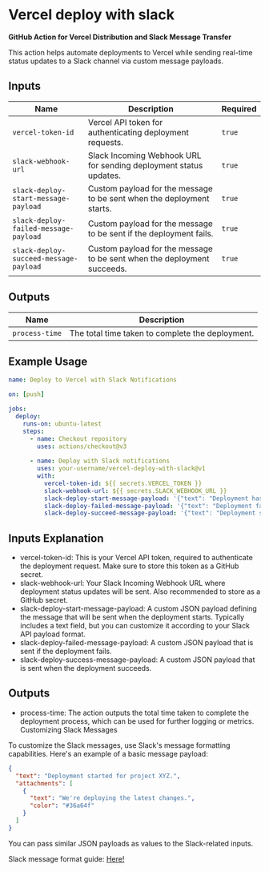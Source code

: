 # Vercel deploy with slack

**GitHub Action for Vercel Distribution and Slack Message Transfer**

This action helps automate deployments to Vercel while sending real-time status updates to a Slack channel via custom message payloads.

## Inputs

| Name                               | Description                                                                | Required |
|------------------------------------ |----------------------------------------------------------------------------|----------|
| `vercel-token-id`                  | Vercel API token for authenticating deployment requests.                   | `true`   |
| `slack-webhook-url`                | Slack Incoming Webhook URL for sending deployment status updates.           | `true`   |
| `slack-deploy-start-message-payload`| Custom payload for the message to be sent when the deployment starts.       | `true`   |
| `slack-deploy-failed-message-payload`| Custom payload for the message to be sent if the deployment fails.         | `true`   |
| `slack-deploy-succeed-message-payload`| Custom payload for the message to be sent when the deployment succeeds.    | `true`   |

## Outputs

| Name             | Description                                     |
|------------------|-------------------------------------------------|
| `process-time`   | The total time taken to complete the deployment.|

## Example Usage

```yaml
name: Deploy to Vercel with Slack Notifications

on: [push]

jobs:
  deploy:
    runs-on: ubuntu-latest
    steps:
      - name: Checkout repository
        uses: actions/checkout@v3
      
      - name: Deploy with Slack notifications
        uses: your-username/vercel-deploy-with-slack@v1
        with:
          vercel-token-id: ${{ secrets.VERCEL_TOKEN }}
          slack-webhook-url: ${{ secrets.SLACK_WEBHOOK_URL }}
          slack-deploy-start-message-payload: '{"text": "Deployment has started..."}'
          slack-deploy-failed-message-payload: '{"text": "Deployment failed!"}'
          slack-deploy-succeed-message-payload: '{"text": "Deployment succeeded!"}'
```

## Inputs Explanation

- vercel-token-id: This is your Vercel API token, required to authenticate the deployment request. Make sure to store this token as a GitHub secret.
- slack-webhook-url: Your Slack Incoming Webhook URL where deployment status updates will be sent. Also recommended to store as a GitHub secret.
- slack-deploy-start-message-payload: A custom JSON payload defining the message that will be sent when the deployment starts. Typically includes a text field, but you can customize it according to your Slack API payload format.
- slack-deploy-failed-message-payload: A custom JSON payload that is sent if the deployment fails.
- slack-deploy-success-message-payload: A custom JSON payload that is sent when the deployment succeeds.

## Outputs
- process-time: The action outputs the total time taken to complete the deployment process, which can be used for further logging or metrics.
Customizing Slack Messages

To customize the Slack messages, use Slack's message formatting capabilities. Here's an example of a basic message payload:

```json
{
  "text": "Deployment started for project XYZ.",
  "attachments": [
    {
      "text": "We're deploying the latest changes.",
      "color": "#36a64f"
    }
  ]
}
```

You can pass similar JSON payloads as values to the Slack-related inputs.

Slack message format guide: [Here!](https://api.slack.com/messaging/webhooks)